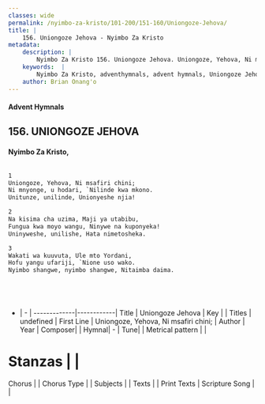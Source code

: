 ```yaml
---
classes: wide
permalink: /nyimbo-za-kristo/101-200/151-160/Uniongoze-Jehova/
title: |
    156. Uniongoze Jehova - Nyimbo Za Kristo
metadata:
    description: |
        Nyimbo Za Kristo 156. Uniongoze Jehova. Uniongoze, Yehova, Ni msafiri chini; Ni mnyonge, u hodari, `Nilinde kwa mkono.  Unitunze, unilinde, Unionyeshe njia!  
    keywords:  |
        Nyimbo Za Kristo, adventhymnals, advent hymnals, Uniongoze Jehova, Uniongoze, Yehova, Ni msafiri chini;. 
    author: Brian Onang'o
---
```


#### Advent Hymnals
## 156. UNIONGOZE JEHOVA
####  Nyimbo Za Kristo,

```txt

1
Uniongoze, Yehova, Ni msafiri chini;
Ni mnyonge, u hodari, `Nilinde kwa mkono. 
Unitunze, unilinde, Unionyeshe njia!

2
Na kisima cha uzima, Maji ya utabibu, 
Fungua kwa moyo wangu, Ninywe na kuponyeka! 
Uninyweshe, unilishe, Hata nimetosheka.

3
Wakati wa kuuvuta, Ule mto Yordani, 
Hofu yangu ufariji, `Nione uso wako. 
Nyimbo shangwe, nyimbo shangwe, Nitaimba daima.






```

- |   -  |
-------------|------------|
Title | Uniongoze Jehova |
Key |  |
Titles | undefined |
First Line | Uniongoze, Yehova, Ni msafiri chini; |
Author | 
Year | 
Composer| |
Hymnal|  - |
Tune|  |
Metrical pattern | |
# Stanzas |  |
Chorus |  |
Chorus Type |  |
Subjects | |
Texts |  |
Print Texts | 
Scripture Song |  |
    
